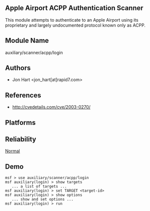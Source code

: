 ## Apple Airport ACPP Authentication Scanner

This module attempts to authenticate to an Apple Airport 
using its proprietary and largely undocumented protocol 
known only as ACPP.


## Module Name
auxiliary/scanner/acpp/login

## Authors
* Jon Hart <jon_hart[at]rapid7.com>


## References
* http://cvedetails.com/cve/2003-0270/




## Platforms


## Reliability
[Normal](https://github.com/rapid7/metasploit-framework/wiki/Exploit-Ranking)

## Demo

```
msf > use auxiliary/scanner/acpp/login
msf auxiliary(login) > show targets
   ... a list of targets ...
msf auxiliary(login) > set TARGET <target-id>
msf auxiliary(login) > show options
   ... show and set options ...
msf auxiliary(login) > run
```
    
    